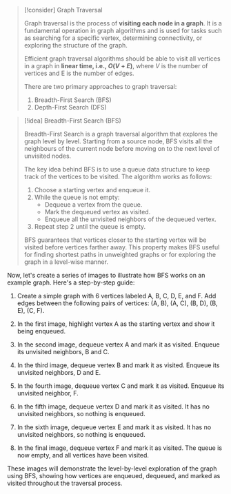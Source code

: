 > [!consider] Graph Traversal
> 
> Graph traversal is the process of **visiting each node in a graph**. It is a fundamental operation in graph algorithms and is used for tasks such as searching for a specific vertex, determining connectivity, or exploring the structure of the graph.
>
> Efficient graph traversal algorithms should be able to visit all vertices in a graph in **linear time, i.e., $O(V + E)$**, where $V$ is the number of vertices and E is the number of edges.
>
> There are two primary approaches to graph traversal:
> 1. Breadth-First Search (BFS)
> 2. Depth-First Search (DFS)
>

> [!idea] Breadth-First Search (BFS)
>
> Breadth-First Search is a graph traversal algorithm that explores the graph level by level. Starting from a source node, BFS visits all the neighbours of the current node before moving on to the next level of unvisited nodes.
>
> The key idea behind BFS is to use a queue data structure to keep track of the vertices to be visited. The algorithm works as follows:
>
> 1. Choose a starting vertex and enqueue it.
> 2. While the queue is not empty:
>    - Dequeue a vertex from the queue.
>    - Mark the dequeued vertex as visited.
>    - Enqueue all the unvisited neighbors of the dequeued vertex.
> 3. Repeat step 2 until the queue is empty.
>
> BFS guarantees that vertices closer to the starting vertex will be visited before vertices farther away. This property makes BFS useful for finding shortest paths in unweighted graphs or for exploring the graph in a level-wise manner.

Now, let's create a series of images to illustrate how BFS works on an example graph. Here's a step-by-step guide:

1. Create a simple graph with 6 vertices labeled A, B, C, D, E, and F. Add edges between the following pairs of vertices: (A, B), (A, C), (B, D), (B, E), (C, F).

2. In the first image, highlight vertex A as the starting vertex and show it being enqueued.

3. In the second image, dequeue vertex A and mark it as visited. Enqueue its unvisited neighbors, B and C.

4. In the third image, dequeue vertex B and mark it as visited. Enqueue its unvisited neighbors, D and E.

5. In the fourth image, dequeue vertex C and mark it as visited. Enqueue its unvisited neighbor, F.

6. In the fifth image, dequeue vertex D and mark it as visited. It has no unvisited neighbors, so nothing is enqueued.

7. In the sixth image, dequeue vertex E and mark it as visited. It has no unvisited neighbors, so nothing is enqueued.

8. In the final image, dequeue vertex F and mark it as visited. The queue is now empty, and all vertices have been visited.

These images will demonstrate the level-by-level exploration of the graph using BFS, showing how vertices are enqueued, dequeued, and marked as visited throughout the traversal process.